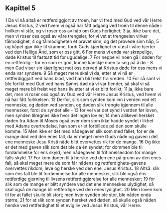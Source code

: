 ## Kapittel 5

1 Da vi nå altså er rettferdiggjort av troen, har vi fred med Gud ved vår Herre Jesus Kristus,
2 ved hvem vi også har fått adgang ved troen til denne nåde i hvilken vi står, og vi roser oss av håp om Guds herlighet;
3 ja, ikke bare det, men vi roser oss også av våre trengsler, for vi vet at trengselen virker tålmodighet,
4 og tålmodigheten et prøvet sinn, og det prøvede sinn håp,
5 og håpet gjør ikke til skamme, fordi Guds kjærlighet er utøst i våre hjerter ved den Hellige Ånd, som er oss gitt.
6 For mens vi enda var skrøpelige, døde Kristus til fastsatt tid for ugudelige.
7 For neppe vil noen gå i døden for en rettferdig - for en som er god, kunne kanskje noen ta seg på å dø -
8 men Gud viser sin kjærlighet mot oss derved at Kristus døde for oss mens vi enda var syndere.
9 Så meget mere skal vi da, etter at vi nå er rettferdiggjort ved hans blod, ved ham bli frelst fra vreden.
10 For så sant vi ble forlikt med Gud ved hans Sønns død da vi var fiender, så skal vi så meget mere bli frelst ved hans liv etter at vi er blitt forlikt;
11 ja, ikke bare det, men vi roser oss også av Gud ved vår Herre Jesus Kristus, ved hvem vi nå har fått forlikelsen.
12 Derfor, slik som synden kom inn i verden ved ett menneske, og døden ved synden, og døden slik trengte igjennem til alle mennesker, fordi de syndet alle -
13 for vel var det synd i verden før loven, men synden tilregnes ikke hvor det ingen lov er;
14 men allikevel hersket døden fra Adam til Moses også over dem som ikke hadde syndet i likhet med Adams overtredelse, han som er et forbillede på den som skulle komme.
15 Men ikke er det med nådegaven slik som med fallet; for er de mange død ved den enes fall, da er meget mere Guds nåde og gaven i det ene menneske Jesu Kristi nåde blitt overvettes rik for de mange.
16 Og ikke er det med gaven slik som det ble da én syndet; for dommen ble til fordømmelse for éns skyld, men nådegaven til frifinnelsesdom for mange falls skyld.
17 For kom døden til å herske ved den ene på grunn av den enes fall, så skal meget mere de som får nådens og rettferdighets-gavens overvettes rikdom, leve og herske ved den ene, Jesus Kristus.
18 Altså: slik som éns fall ble til fordømmelse for alle mennesker, slik ble også éns rettferdige gjerning til livsens rettferdiggjørelse for alle mennesker;
19 for slik som de mange er blitt syndere ved det ene menneskes ulydighet, så skal også de mange bli rettferdige ved den enes lydighet.
20 Men loven kom til for at fallet skulle bli stort; men hvor synden ble stor, ble nåden enda større,
21 for at slik som synden hersket ved døden, så skulle også nåden herske ved rettferdighet til et evig liv ved Jesus Kristus, vår Herre.
